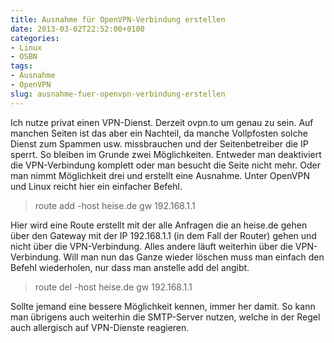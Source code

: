 ```yaml
---
title: Ausnahme für OpenVPN-Verbindung erstellen
date: 2013-03-02T22:52:00+0100
categories:
- Linux
- OSBN
tags:
- Ausnahme
- OpenVPN
slug: ausnahme-fuer-openvpn-verbindung-erstellen
---
```

Ich nutze privat einen VPN-Dienst. Derzeit ovpn.to um genau zu sein. Auf manchen Seiten ist das aber ein Nachteil, da manche Vollpfosten solche Dienst zum Spammen usw. missbrauchen und der Seitenbetreiber die IP sperrt. So bleiben im Grunde zwei Möglichkeiten. Entweder man deaktiviert die VPN-Verbindung komplett oder man besucht die Seite nicht mehr. Oder man nimmt Möglichkeit drei und erstellt eine Ausnahme. Unter OpenVPN und Linux reicht hier ein einfacher Befehl.

>route add -host heise.de gw 192.168.1.1

Hier wird eine Route erstellt mit der alle Anfragen die an heise.de gehen über den Gateway mit der IP 192.168.1.1 (in dem Fall der Router) gehen und nicht über die VPN-Verbindung. Alles andere läuft weiterhin über die VPN-Verbindung. Will man nun das Ganze wieder löschen muss man einfach den Befehl wiederholen, nur dass man anstelle add del angibt.

>route del -host heise.de gw 192.168.1.1

Sollte jemand eine bessere Möglichkeit kennen, immer her damit. So kann man übrigens auch weiterhin die SMTP-Server nutzen, welche in der Regel auch allergisch auf VPN-Dienste reagieren.
